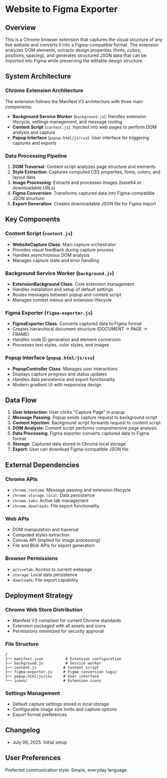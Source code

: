 # Website to Figma Exporter

## Overview

This is a Chrome browser extension that captures the visual structure of any live website and converts it into a Figma-compatible format. The extension analyzes DOM elements, extracts design properties (fonts, colors, positions, spacing), and generates structured JSON data that can be imported into Figma while preserving the editable design structure.

## System Architecture

### Chrome Extension Architecture
The extension follows the Manifest V3 architecture with three main components:
- **Background Service Worker** (`background.js`): Handles extension lifecycle, settings management, and message routing
- **Content Script** (`content.js`): Injected into web pages to perform DOM analysis and capture
- **Popup Interface** (`popup.html/js/css`): User interface for triggering captures and exports

### Data Processing Pipeline
1. **DOM Traversal**: Content script analyzes page structure and elements
2. **Style Extraction**: Captures computed CSS properties, fonts, colors, and layout data
3. **Image Processing**: Extracts and processes images (base64 or downloadable URLs)
4. **Figma Conversion**: Transforms captured data into Figma-compatible JSON structure
5. **Export Generation**: Creates downloadable JSON file for Figma import

## Key Components

### Content Script (`content.js`)
- **WebsiteCapture Class**: Main capture orchestrator
- Provides visual feedback during capture process
- Handles asynchronous DOM analysis
- Manages capture state and error handling

### Background Service Worker (`background.js`)
- **ExtensionBackground Class**: Core extension management
- Handles installation and setup of default settings
- Routes messages between popup and content script
- Manages context menus and extension lifecycle

### Figma Exporter (`figma-exporter.js`)
- **FigmaExporter Class**: Converts captured data to Figma format
- Creates hierarchical document structure (DOCUMENT → PAGE → FRAME)
- Handles node ID generation and element conversion
- Processes text styles, color styles, and images

### Popup Interface (`popup.html/js/css`)
- **PopupController Class**: Manages user interactions
- Displays capture progress and status updates
- Handles data persistence and export functionality
- Modern gradient UI with responsive design

## Data Flow

1. **User Interaction**: User clicks "Capture Page" in popup
2. **Message Passing**: Popup sends capture request to background script
3. **Content Injection**: Background script forwards request to content script
4. **DOM Analysis**: Content script performs comprehensive page analysis
5. **Data Processing**: Figma exporter converts captured data to Figma format
6. **Storage**: Captured data stored in Chrome local storage
7. **Export**: User can download Figma-compatible JSON file

## External Dependencies

### Chrome APIs
- `chrome.runtime`: Message passing and extension lifecycle
- `chrome.storage.local`: Data persistence
- `chrome.tabs`: Active tab management
- `chrome.downloads`: File export functionality

### Web APIs
- DOM manipulation and traversal
- Computed styles extraction
- Canvas API (implied for image processing)
- File and Blob APIs for export generation

### Browser Permissions
- `activeTab`: Access to current webpage
- `storage`: Local data persistence
- `downloads`: File export capability

## Deployment Strategy

### Chrome Web Store Distribution
- Manifest V3 compliant for current Chrome standards
- Extension packaged with all assets and icons
- Permissions minimized for security approval

### File Structure
```
/
├── manifest.json          # Extension configuration
├── background.js          # Service worker
├── content.js            # Content script
├── figma-exporter.js     # Figma conversion logic
├── popup.html/js/css     # User interface
└── icons/                # Extension icons
```

### Settings Management
- Default capture settings stored in local storage
- Configurable image size limits and capture options
- Export format preferences

## Changelog
- July 06, 2025. Initial setup

## User Preferences

Preferred communication style: Simple, everyday language.